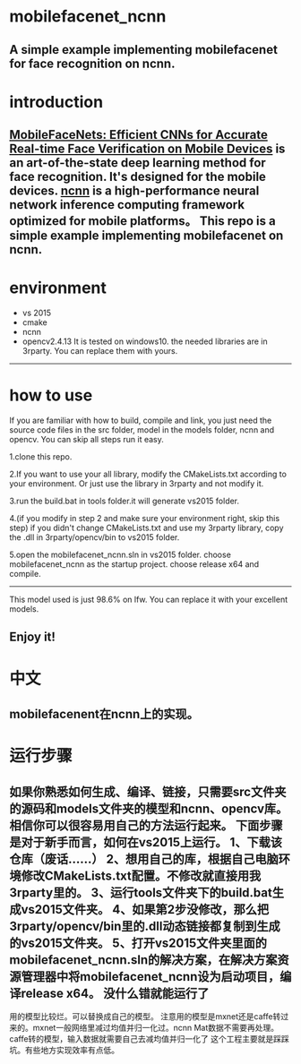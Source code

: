 # mobilefacenet_ncnn
A simple example implementing mobilefacenet for face recognition on ncnn. 
---
# introduction
[MobileFaceNets: Efficient CNNs for Accurate Real-time Face Verification on Mobile Devices](https://arxiv.org/abs/1804.07573) is an art-of-the-state deep learning method for face recognition. It's designed for the mobile devices. 
[ncnn](https://github.com/Tencent/ncnn) is a high-performance neural network inference computing framework optimized for mobile platforms。
This repo is a simple example implementing mobilefacenet on ncnn.
---
# environment
- vs 2015
- cmake
- ncnn
- opencv2.4.13
It is tested on windows10. the needed libraries are in 3rparty. You can replace them with yours.
---
# how to use
If you are familiar with how to build, compile and link, you just need the source code files in the src folder, model in the models folder, ncnn and opencv. You can skip all steps run it easy.

1.clone this repo.

2.If you want to use your all library, modify the CMakeLists.txt according to your environment. 
Or just use the library in 3rparty and not modify it.

3.run the build.bat in tools folder.it will generate vs2015 folder.

4.(if you modify in step 2 and make sure your environment right, skip this step)
if you didn't change CMakeLists.txt and use my 3rparty library, copy the .dll in 3rparty/opencv/bin to vs2015 folder.

5.open the mobilefacenet_ncnn.sln in vs2015 folder. choose mobilefacenet_ncnn as the startup project. choose release x64 and compile.

---
This model used is just 98.6% on lfw. You can replace it with your excellent models.

Enjoy it!
---
# 中文
mobilefacenent在ncnn上的实现。
---
# 运行步骤
如果你熟悉如何生成、编译、链接，只需要src文件夹的源码和models文件夹的模型和ncnn、opencv库。相信你可以很容易用自己的方法运行起来。
下面步骤是对于新手而言，如何在vs2015上运行。
1、下载该仓库（废话……）
2、想用自己的库，根据自己电脑环境修改CMakeLists.txt配置。不修改就直接用我3rparty里的。
3、运行tools文件夹下的build.bat生成vs2015文件夹。
4、如果第2步没修改，那么把3rparty/opencv/bin里的.dll动态链接都复制到生成的vs2015文件夹。
5、打开vs2015文件夹里面的mobilefacenet_ncnn.sln的解决方案，在解决方案资源管理器中将mobilefacenet_ncnn设为启动项目，编译release x64。
没什么错就能运行了
---
用的模型比较烂。可以替换成自己的模型。
注意用的模型是mxnet还是caffe转过来的。mxnet一般网络里减过均值并归一化过。ncnn Mat数据不需要再处理。caffe转的模型，输入数据就需要自己去减均值并归一化了
这个工程主要就是踩踩坑。有些地方实现效率有点低。